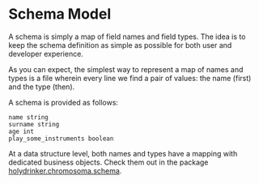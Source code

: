 # Schema Model
A schema is simply a map of field names and field types. The idea is to keep the schema definition as simple as possible for both user and developer experience.

As you can expect, the simplest way to represent a map of names and types is a file wherein every line we find a pair of values: the name (first) and the type (then).

A schema is provided as follows:
```
name string
surname string
age int
play_some_instruments boolean
``` 

At a data structure level, both names and types have a mapping with dedicated business objects. Check them out in the package [holydrinker.chromosoma.schema](https://github.com/holydrinker/data-generator/tree/master/src/main/scala/holydrinker/chromosoma/schema).